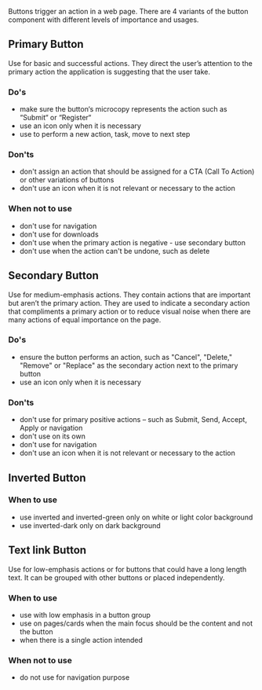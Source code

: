 Buttons trigger an action in a web page. There are 4 variants of the button component with different levels of importance and usages.

## Primary Button

Use for basic and successful actions. They direct the user’s attention to the primary action the application is suggesting that the user take.

### Do's

- make sure the button‘s microcopy represents the action such as “Submit“ or “Register“
- use an icon only when it is necessary
- use to perform a new action, task, move to next step

### Don'ts

- don't assign an action that should be assigned for a CTA (Call To Action) or other variations of buttons
- don't use an icon when it is not relevant or necessary to the action

### When not to use

- don't use for navigation
- don't use for downloads
- don't use when the primary action is negative - use secondary button
- don't use when the action can't be undone, such as delete

## Secondary Button

Use for medium-emphasis actions. They contain actions that are important but aren’t the primary action. They are used to indicate a secondary action that compliments a primary action or to reduce visual noise when there are many actions of equal importance on the page.

### Do's

- ensure the button performs an action, such as "Cancel", "Delete," "Remove" or "Replace" as the secondary action next to the primary button
- use an icon only when it is necessary

### Don'ts

- don't use for primary positive actions – such as Submit, Send, Accept, Apply or navigation
- don't use on its own
- don't use for navigation
- don't use an icon when it is not relevant or necessary to the action

## Inverted Button

### When to use

- use inverted and inverted-green only on white or light color background
- use inverted-dark only on dark background

## Text link Button

Use for low-emphasis actions or for buttons that could have a long length text. It can be grouped with other buttons or placed independently.

### When to use

- use with low emphasis in a button group
- use on pages/cards when the main focus should be the content and not the button
- when there is a single action intended

### When not to use

- do not use for navigation purpose
